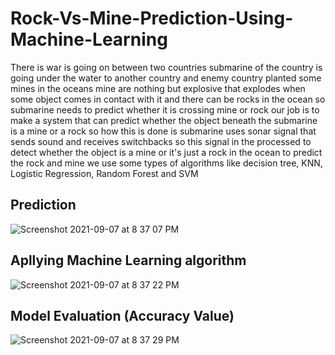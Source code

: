 
# Rock-Vs-Mine-Prediction-Using-Machine-Learning
There is war is going on between two countries submarine of the country is going under the water to another country and enemy country planted some mines in the oceans mine are nothing but explosive that explodes when some object comes in contact with it and there can be rocks in the ocean so submarine needs to predict whether it is crossing mine or  rock our job is to make a system that can predict whether the object beneath the submarine is a mine or a rock so how this is done is submarine uses sonar signal that sends sound and receives switchbacks so this signal in the processed to detect whether the object is a mine or it's just a rock in the ocean to predict the rock and mine we use some types of algorithms like decision tree, KNN, Logistic Regression, Random Forest and SVM 
## Prediction 
![Screenshot 2021-09-07 at 8 37 07 PM](https://user-images.githubusercontent.com/71332138/132370188-054f820c-3d5a-4510-8ece-022595fd9214.png)
## Apllying Machine Learning algorithm
![Screenshot 2021-09-07 at 8 37 22 PM](https://user-images.githubusercontent.com/71332138/132370232-8df3a001-486d-4842-b2ad-e4bc764af3b9.png)
## Model Evaluation (Accuracy Value)
![Screenshot 2021-09-07 at 8 37 29 PM](https://user-images.githubusercontent.com/71332138/132370259-748b4255-8926-48d2-827b-45ef64ab7aa4.png)
